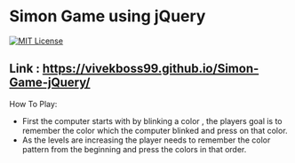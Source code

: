# Simon Game using jQuery
[![MIT License](https://img.shields.io/github/license/vivekboss99/simon-game-jQuery)](https://github.com/vivekboss99/simon-game-jQuery/blob/master/LICENSE)



## Link : https://vivekboss99.github.io/Simon-Game-jQuery/

How To Play:
- First the computer starts with by blinking a color , the players goal is to remember the color which the computer blinked and press on that color.
- As the levels are increasing the player needs to remember the color pattern from the beginning and press the colors in that order.
